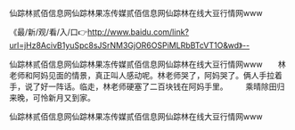 仙踪林贰佰信息网仙踪林果冻传媒贰佰信息网仙踪林在线大豆行情网www

《最/新/观/看/入/口👉http://www.baidu.com/link?url=jHz8AcivB1yuSpc8sJSrNM3GjOR6OSPiMLRbBTcVT1O&wd》--

仙踪林贰佰信息网仙踪林果冻传媒贰佰信息网仙踪林在线大豆行情网www　　林老师和阿妈见面的情景，真正叫人感动呢。林老师哭了，阿妈哭了。俩人手拉着手，说了好一阵话。临走，林老师硬塞了二百块钱在阿妈手里。
　　乘晴除田归来晚，可怜新月又到家。





仙踪林贰佰信息网仙踪林果冻传媒贰佰信息网仙踪林在线大豆行情网www
